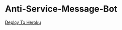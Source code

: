 # Anti-Service-Message-Bot

[Deploy To Heroku](https://dashboard.heroku.com/new?template=https://github.com/KL35-Ronaldo/antiservicemessage)
